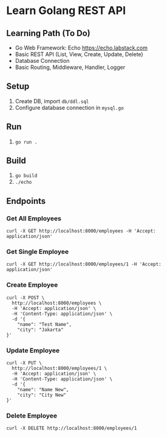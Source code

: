 # Learn Golang REST API

## Learning Path (To Do)
- Go Web Framework: Echo https://echo.labstack.com
- Basic REST API (List, View, Create, Update, Delete)
- Database Connection
- Basic Routing, Middleware, Handler, Logger

## Setup
1. Create DB, import `db/ddl.sql`
2. Configure database connection in `mysql.go`

## Run
1. `go run .`

## Build
1. `go build`
2. `./echo`

## Endpoints
### Get All Employees
```
curl -X GET http://localhost:8000/employees -H 'Accept: application/json'
```

### Get Single Employee
```
curl -X GET http://localhost:8000/employees/1 -H 'Accept: application/json'
```

### Create Employee
```
curl -X POST \
  http://localhost:8000/employees \
  -H 'Accept: application/json' \
  -H 'Content-Type: application/json' \
  -d '{
	"name": "Test Name",
	"city": "Jakarta"
}'
```

### Update Employee
```
curl -X PUT \
  http://localhost:8000/employees/1 \
  -H 'Accept: application/json' \
  -H 'Content-Type: application/json' \
  -d '{
	"name": "Name New",
	"city": "City New"
}'
```

### Delete Employee
```
curl -X DELETE http://localhost:8000/employees/1
```